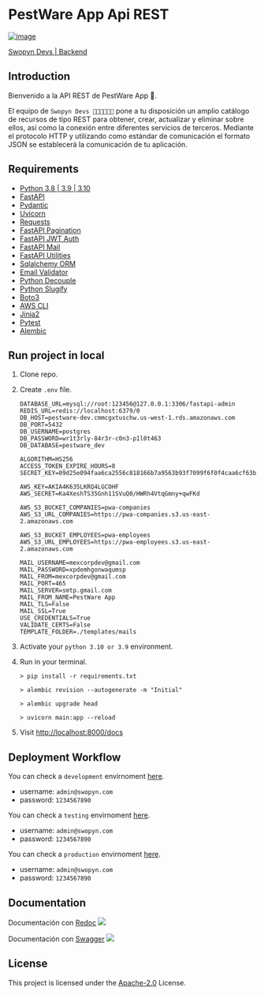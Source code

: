 # PestWare App Api REST

[![image](https://pwa-backend.s3.us-west-1.amazonaws.com/pestware-header-gray.png)](https://pestwareapp.com)

[Swopyn Devs | Backend](./README-zh.md)

## Introduction

Bienvenido a la API REST de PestWare App 👋.

El equipo de `Swopyn Devs 👨🏻‍💻👨🏻‍💻` pone a tu disposición un amplio catálogo de recursos de tipo REST para obtener, crear, actualizar y eliminar sobre ellos,
así como la conexión entre diferentes servicios de terceros. Mediante el protocolo HTTP y utilizando como estándar de comunicación el formato JSON se establecerá
la comunicación de tu aplicación.

## Requirements

- [Python 3.8 | 3.9 | 3.10](https://www.python.org/)
- [FastAPI](https://fastapi.tiangolo.com/)
- [Pydantic](https://pydantic-docs.helpmanual.io/)
- [Uvicorn](https://www.uvicorn.org/)
- [Requests](https://docs.python-requests.org/en/latest/)
- [FastAPI Pagination](https://pypi.org/project/fastapi-pagination/)
- [FastAPI JWT Auth](https://indominusbyte.github.io/fastapi-jwt-auth/)
- [FastAPI Mail](https://sabuhish.github.io/fastapi-mail/)
- [FastAPI Utilities](https://fastapi-utils.davidmontague.xyz/help-fastapi-utils/)
- [Sqlalchemy ORM](https://www.sqlalchemy.org/)
- [Email Validator](https://pypi.org/project/email-validator/)
- [Python Decouple](https://pypi.org/project/python-decouple/)
- [Python Slugify](https://pypi.org/project/python-slugify/)
- [Boto3](https://boto3.amazonaws.com/v1/documentation/api/latest/index.html)
- [AWS CLI](https://pypi.org/project/awscli/)
- [Jinja2](https://jinja.palletsprojects.com/en/3.1.x/)
- [Pytest](https://docs.pytest.org/en/7.1.x/)
- [Alembic](https://alembic.sqlalchemy.org/en/latest/)

## Run project in local

1. Clone repo.
2. Create `.env` file.

   ```dotenv
   DATABASE_URL=mysql://root:123456@127.0.0.1:3306/fastapi-admin
   REDIS_URL=redis://localhost:6379/0
   DB_HOST=pestware-dev.cmmcgxtuschw.us-west-1.rds.amazonaws.com
   DB_PORT=5432
   DB_USERNAME=postgres
   DB_PASSWORD=wr1t3rly-84r3r-c0n3-p1l0t463
   DB_DATABASE=pestware_dev
   
   ALGORITHM=HS256
   ACCESS_TOKEN_EXPIRE_HOURS=8
   SECRET_KEY=09d25e094faa6ca2556c818166b7a9563b93f7099f6f0f4caa6cf63b88e8d3e7
   
   AWS_KEY=AKIA4K635LKRQ4LGCOHF
   AWS_SECRET=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
   
   AWS_S3_BUCKET_COMPANIES=pwa-companies
   AWS_S3_URL_COMPANIES=https://pwa-companies.s3.us-east-2.amazonaws.com
   
   AWS_S3_BUCKET_EMPLOYEES=pwa-employees
   AWS_S3_URL_EMPLOYEES=https://pwa-employees.s3.us-east-2.amazonaws.com
   
   MAIL_USERNAME=mexcorpdev@gmail.com
   MAIL_PASSWORD=xpdemhgonwaqumsp
   MAIL_FROM=mexcorpdev@gmail.com
   MAIL_PORT=465
   MAIL_SERVER=smtp.gmail.com
   MAIL_FROM_NAME=PestWare App
   MAIL_TLS=False
   MAIL_SSL=True
   USE_CREDENTIALS=True
   VALIDATE_CERTS=False
   TEMPLATE_FOLDER=./templates/mails
   ```
3. Activate your `python 3.10 or 3.9` environment.
4. Run in your terminal.

   ```shell
   > pip install -r requirements.txt
   
   > alembic revision --autogenerate -m "Initial"
   
   > alembic upgrade head
   
   > uvicorn main:app --reload
   ```

5. Visit <http://localhost:8000/docs>

## Deployment Workflow

You can check a `development` envirnoment [here](https://api.dev.pestwareapp.tech).

- username: `admin@swopyn.com`
- password: `1234567890`

You can check a `testing` envirnoment [here](https://api.test.pestwareapp.tech).

- username: `admin@swopyn.com`
- password: `1234567890`

You can check a `production` envirnoment [here](https://api.pestwareapp.tech).

- username: `admin@swopyn.com`
- password: `1234567890`

## Documentation
   
 Documentación con [Redoc](https://api.dev.pestwareapp.tech/redoc)
![](https://pwa-backend.s3.us-west-1.amazonaws.com/redoc.png)

 Documentación con [Swagger](https://api.dev.pestwareapp.tech/docs)
![](https://pwa-backend.s3.us-west-1.amazonaws.com/swagger.png)

## License

This project is licensed under the
[Apache-2.0](https://github.com/fastapi-admin/fastapi-admin/blob/master/LICENSE)
License.